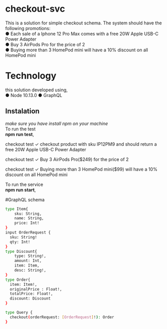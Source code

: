 # checkout-svc
This is a solution for simple checkout schema.
The system should have the following promotions: <br>
● Each sale of a Iphone 12 Pro Max comes with a free 20W Apple USB-C Power Adapter<br>
● Buy 3 AirPods Pro for the price of 2<br>
● Buying more than 3 HomePod mini will have a 10% discount on all HomePod mini<br>

# Technology 
this solution developed using, <br>
● Node 10.13.0
● GraphQL

## Instalation
<i>make sure you have install npm on your machine</i><br>
To run the test<br>
<b>npm run test</b>,<br>

 checkout test
    ✓ checkout product with sku IP12PM9 and should return a free 20W Apple USB-C Power Adapter

  checkout test
    ✓ Buy 3 AirPods Pro($249) for the price of 2

  checkout test
    ✓ Buying more than 3 HomePod mini($99) will have a 10% discount on all HomePod mini

To run the service<br>
<b>npm run start</b>,<br>


#GraphQL schema<br>
```bash
type Item{
    sku: String,
    name: String,
    price: Int!
}
input OrderRequest {
  sku: String!
  qty: Int!
}
type Discount{
    type: String!,
    amount: Int,
    item: Item,
    desc: String!,
}
type Order{
  item: Item!,
  originalPrice : Float!,
  totalPrice: Float!,
  discount: Discount
}

type Query {
  checkout(orderRequest: [OrderRequest]!): Order
}
```
